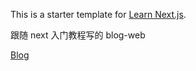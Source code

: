 This is a starter template for [Learn Next.js](https://www.nextjs.cn/learn/basics/create-nextjs-app).

跟随 next 入门教程写的 blog-web

[Blog](https://nextjs-blog-two-gamma-43.vercel.app/)
